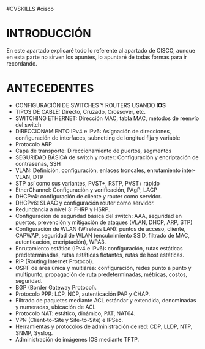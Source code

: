 #CVSKILLS  #cisco

# INTRODUCCIÓN

En este apartado explicaré todo lo referente al apartado de CISCO, aunque en esta parte no sirven los apuntes, lo apuntaré de todas formas para ir recordando.

# ANTECEDENTES

- CONFIGURACIÓN DE SWITCHES Y ROUTERS USANDO **IOS**
- TIPOS DE CABLE: Directo, Cruzado, Crossover, etc.
- SWITCHING ETHERNET: Dirección MAC, tabla MAC, métodos de reenvío del switch
- DIRECCIONAMIENTO IPv4 e IPv6: Asignación de direcciones, configuración de interfaces, subnetting de longitud fija y variable
- Protocolo ARP
- Capa de transporte: Direccionamiento de puertos, segmentos
- SEGURIDAD BÁSICA de switch y router: Configuración y encriptación de contraseñas, SSH
- VLAN: Definición, configuración, enlaces troncales, enrutamiento inter-VLAN, DTP
- STP así como sus variantes, PVST+, RSTP, PVST+ rápido
- EtherChannel: Configuración y verificación, PAgP, LACP
- DHCPv4: configuración de cliente y router como servidor.
- DHCPv6: SLAAC y configuración router como servidor.
- Redundancia a nivel 3: FHRP y HSRP.
- Configuración de seguridad básica del switch: AAA, seguridad en puertos, prevención y mitigación de ataques (VLAN, DHCP, ARP, STP)
- Configuración de WLAN (Wireless LAN): puntos de acceso, cliente, CAPWAP, seguridad de WLAN (encubrimiento SSID, filtrado de MAC, autenticación, encriptación), WPA3.
- Enrutamiento estático (IPv4 e IPv6): configuración, rutas estáticas predeterminadas, rutas estáticas flotantes, rutas de host estáticas.
- RIP (Routing Internet Protocol).
- OSPF de área única y multiárea: configuración, redes punto a punto y multipunto, propagación de ruta predeterminadas, métricas, costos, seguridad.
- BGP (Border Gateway Protocol).
- Protocolo PPP: LCP, NCP, autenticación PAP y CHAP.
- Filtrado de paquetes mediante ACL estándar y extendida, denominadas y numeradas, ubicación de ACL
- Protocolo NAT: estático, dinámico, PAT, NAT64.
- VPN (Client-to-Site y Site-to-Site) e IPSec.
- Herramientas y protocolos de administración de red: CDP, LLDP, NTP, SNMP, Syslog.
- Administración de imágenes IOS mediante TFTP.